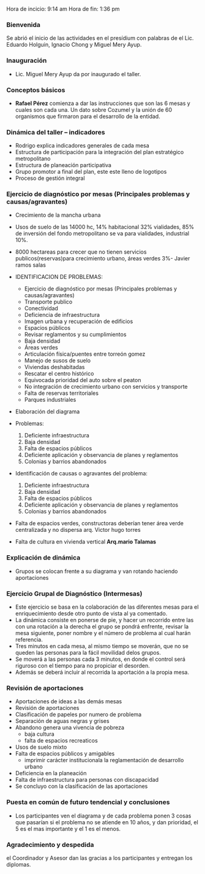 Hora de incicio: 9:14 am
Hora de fin: 1:36 pm

### Bienvenida

Se abrió el inicio de las actividades  en el presídium con palabras de el Lic. Eduardo Holguin, Ignacio Chong y Miguel Mery Ayup.

### Inauguración

* Lic. Miguel Mery Ayup da por inaugurado el taller.

### Conceptos básicos

* **Rafael Pérez** comienza a dar las instrucciones que son las 6 mesas y cuales son cada una. Un dato sobre Cozumel y la unión de 60 organismos que firmaron para el desarrollo de la entidad.

### Dinámica del taller – indicadores

* Rodrigo explica indicadores generales de cada mesa
* Estructura de participación para la integración del plan estratégico metropolitano
* Estructura de planeación participativa
* Grupo promotor a final del plan, este este lleno de logotipos
* Proceso de gestión integral

### Ejercicio de diagnóstico por mesas (Principales problemas y causas/agravantes)

* Crecimiento de la mancha urbana
* Usos de suelo de las 14000 hc, 14% habitacional 32% vialidades, 85% de inversión del fondo metropolitano se va para vialidades, industrial 10%.
* 8000 hectareas para crecer que no tienen servicios publicos(reservas)para crecimiento urbano, áreas verdes 3%- Javier ramos salas
* IDENTIFICACION DE PROBLEMAS:
    * Ejercicio de diagnóstico por mesas (Principales problemas y causas/agravantes)
    * Transporte publico
    * Conectividad
    * Deficiencia de infraestructura
    * Imagen urbana y recuperación de edificios
    * Espacios públicos
    * Revisar reglamentos y su cumplimientos
    * Baja densidad
    * Áreas verdes
    * Articulación física/puentes entre torreón gomez
    * Manejo de susos de suelo
    * Viviendas deshabitadas
    * Rescatar el centro histórico
    * Equivocada prioridad del auto sobre el peaton
    * No integración de crecimiento urbano con servicios y transporte
    * Falta de reservas territoriales
    * Parques industriales
    
* Elaboración del diagrama
* Problemas:
    1. Deficiente infraestructura
    2. Baja densidad
    3. Falta de espacios públicos
    4. Deficiente aplicación y observancia de planes y reglamentos
    5. Colonias y barrios abandonados
* Identificación de causas o agravantes del problema:
    1. Deficiente infraestructura
    2. Baja densidad
    3. Falta de espacios públicos
    4. Deficiente aplicación y observancia de planes y reglamentos
    5. Colonias y barrios abandonados
* Falta de espacios verdes, constructoras deberían tener área verde centralizada y no dispersa arq. Victor hugo torres
* Falta de cultura en vivienda vertical **Arq.mario Talamas**

### Explicación de dinámica

* Grupos se colocan frente a su diagrama y van rotando haciendo aportaciones

### Ejercicio Grupal de Diagnóstico (Intermesas)

* Este ejercicio se basa en la  colaboración  de las diferentes mesas para el enriquecimiento desde otro punto de vista al ya comentado.
* La dinámica consiste en ponerse de pie, y hacer un recorrido entre las  con una rotación a la derecha el grupo se pondrá enfrente, revisar la mesa siguiente, poner nombre y el número de problema al cual harán referencia.
* Tres minutos en cada mesa, al mismo tiempo se moverán, que no se queden las personas para la fácil movilidad delos grupos.
* Se moverá a las personas cada 3 minutos, en donde el control será riguroso con el tiempo para no propiciar el desorden.
* Además se deberá incluir al recorrida la aportación a la propia mesa.


### Revisión de aportaciones

* Aportaciones de ideas a las demás mesas
* Revisión de aportaciones
* Clasificación de papeles por numero de problema
* Separación de aguas negras y grises
* Abandono genera una vivencia de pobreza
    * baja cultura
    * falta de espacios recreaticos
* Usos de suelo mixto
* Falta de espacios públicos y amigables
    * imprimir carácter institucionala la reglamentación de desarrollo urbano
* Deficiencia en la planeación
* Falta de infraestructura para personas con discapacidad
* Se concluyo con la clasificación de las aportaciones

### Puesta en común de futuro tendencial y conclusiones

* Los participantes ven el diagrama y de cada problema ponen 3 cosas que pasarían si el problema no se atiende en 10 años, y dan prioridad, el 5 es el mas importante y el 1 es el menos.


### Agradecimiento y despedida 

el Coordinador y Asesor dan las gracias a los participantes y entregan los diplomas.
